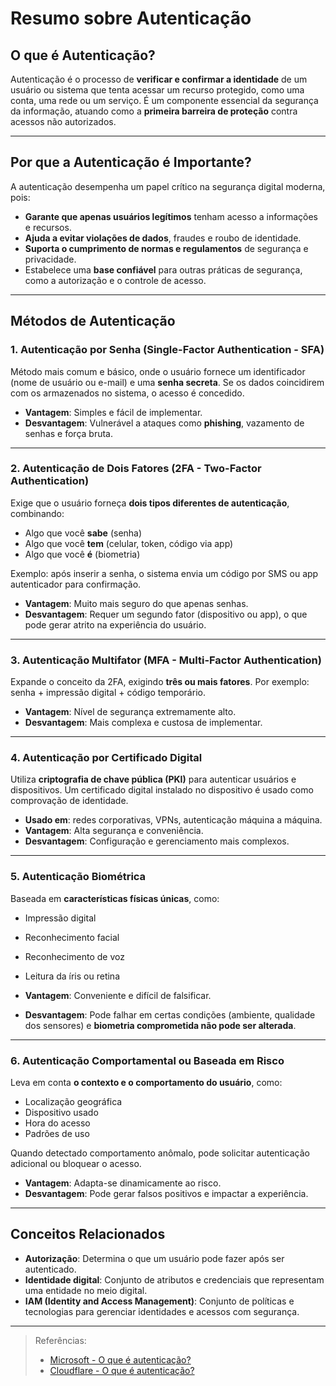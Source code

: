 # Resumo sobre Autenticação

## O que é Autenticação?

Autenticação é o processo de **verificar e confirmar a identidade** de um usuário ou sistema que tenta acessar um recurso protegido, como uma conta, uma rede ou um serviço. É um componente essencial da segurança da informação, atuando como a **primeira barreira de proteção** contra acessos não autorizados.

---

## Por que a Autenticação é Importante?

A autenticação desempenha um papel crítico na segurança digital moderna, pois:

- **Garante que apenas usuários legítimos** tenham acesso a informações e recursos.
- **Ajuda a evitar violações de dados**, fraudes e roubo de identidade.
- **Suporta o cumprimento de normas e regulamentos** de segurança e privacidade.
- Estabelece uma **base confiável** para outras práticas de segurança, como a autorização e o controle de acesso.

---

## Métodos de Autenticação

### 1. Autenticação por Senha (Single-Factor Authentication - SFA)

Método mais comum e básico, onde o usuário fornece um identificador (nome de usuário ou e-mail) e uma **senha secreta**. Se os dados coincidirem com os armazenados no sistema, o acesso é concedido.

- **Vantagem**: Simples e fácil de implementar.
- **Desvantagem**: Vulnerável a ataques como **phishing**, vazamento de senhas e força bruta.

---

### 2. Autenticação de Dois Fatores (2FA - Two-Factor Authentication)

Exige que o usuário forneça **dois tipos diferentes de autenticação**, combinando:

- Algo que você **sabe** (senha)
- Algo que você **tem** (celular, token, código via app)
- Algo que você **é** (biometria)

Exemplo: após inserir a senha, o sistema envia um código por SMS ou app autenticador para confirmação.

- **Vantagem**: Muito mais seguro do que apenas senhas.
- **Desvantagem**: Requer um segundo fator (dispositivo ou app), o que pode gerar atrito na experiência do usuário.

---

### 3. Autenticação Multifator (MFA - Multi-Factor Authentication)

Expande o conceito da 2FA, exigindo **três ou mais fatores**. Por exemplo: senha + impressão digital + código temporário.

- **Vantagem**: Nível de segurança extremamente alto.
- **Desvantagem**: Mais complexa e custosa de implementar.

---

### 4. Autenticação por Certificado Digital

Utiliza **criptografia de chave pública (PKI)** para autenticar usuários e dispositivos. Um certificado digital instalado no dispositivo é usado como comprovação de identidade.

- **Usado em**: redes corporativas, VPNs, autenticação máquina a máquina.
- **Vantagem**: Alta segurança e conveniência.
- **Desvantagem**: Configuração e gerenciamento mais complexos.

---

### 5. Autenticação Biométrica

Baseada em **características físicas únicas**, como:

- Impressão digital
- Reconhecimento facial
- Reconhecimento de voz
- Leitura da íris ou retina

- **Vantagem**: Conveniente e difícil de falsificar.
- **Desvantagem**: Pode falhar em certas condições (ambiente, qualidade dos sensores) e **biometria comprometida não pode ser alterada**.

---

### 6. Autenticação Comportamental ou Baseada em Risco

Leva em conta **o contexto e o comportamento do usuário**, como:

- Localização geográfica
- Dispositivo usado
- Hora do acesso
- Padrões de uso

Quando detectado comportamento anômalo, pode solicitar autenticação adicional ou bloquear o acesso.

- **Vantagem**: Adapta-se dinamicamente ao risco.
- **Desvantagem**: Pode gerar falsos positivos e impactar a experiência.

---

## Conceitos Relacionados

- **Autorização**: Determina o que um usuário pode fazer após ser autenticado.
- **Identidade digital**: Conjunto de atributos e credenciais que representam uma entidade no meio digital.
- **IAM (Identity and Access Management)**: Conjunto de políticas e tecnologias para gerenciar identidades e acessos com segurança.

---

> Referências:
> - [Microsoft - O que é autenticação?](https://www.microsoft.com/pt-br/security/business/security-101/what-is-authentication)
> - [Cloudflare - O que é autenticação?](https://www.cloudflare.com/pt-br/learning/access-management/what-is-authentication/)
